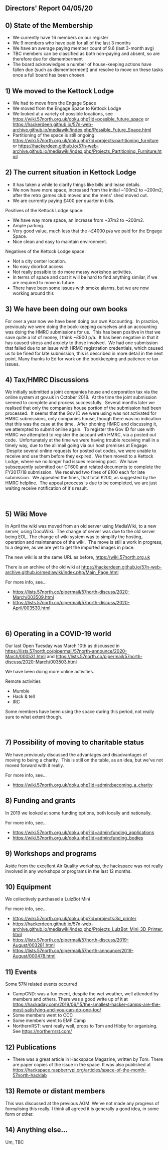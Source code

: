 Directors' Report 04/05/20
----------------



## 0) State of the Membership
* We currently have 16 members on our register
* We 9 members who have paid for all of the last 3 months
* We have an average paying member count of 9.6 (last 3-month avg)
* TBC members can be classified as both non-paying and absent, so are therefore due for dismemberment 
* The board acknowledges a number of house-keeping actions have fallen due (such as dismemberment) and resolve to move on these tasks once a full board has been chosen.
 
 
 
## 1) We moved to the Kettock Lodge
* We had to move from the Engage Space
* We moved from the Engage Space to Kettock Lodge
* We looked at a variety of possible locations, see https://wiki.57north.org.uk/doku.php?id=possible_future_space  or https://hackerdeen.github.io/57n-web-archive.github.io/mediawiki/index.php/Possible_Future_Space.html
* Partitioning of the space is still ongoing https://wiki.57north.org.uk/doku.php?id=projects:partitioning_furniture or https://hackerdeen.github.io/57n-web-archive.github.io/mediawiki/index.php/Projects_Partitioning_Furniture.html



## 2) The current situation in Kettock Lodge
* It has taken a while to clarify things like bills and lease details.
* We now have more space, increased from the initial ~100m2 to ~200m2, after the retro games club moved and the mens' shed moved out.
* We are currently paying £400 per quarter in bills.

Positives of the Kettock Lodge space:
* We have way more space, an increase from ~37m2 to ~200m2.
* Ample parking.
* Very good value, much less that the ~£4000 p/a we paid for the Engage Space.
* Nice clean and easy to maintain environment.

Negatives of the Kettock Lodge space:
* Not a city center location.
* No easy doorbot access.
* Not really possible to do more messy workshop activities.
* In terms of space and cost it will be hard to find anything similar, if we are required to move in future.
* There have been some issues with smoke alarms, but we are now working around this
 
 
 
## 3) We have been doing our own books
For over a year now we have been doing our own Accounting.  In practice, previously we were doing the book-keeping ourselves and an accounting was doing the HMRC submissions for us.  This has been positive in that we save quite a lot of money, I think ~£900 p/a.  It has been negative in that it has caused stress and anxiety to those involved.  We had one submission that failed due to an issue with HRMC registration credentials, which caused us to be fined for late submission, this is described in more detail in the next point. Many thanks to Ed for work on the bookkeeping and patience re tax issues. 
 
 
 
## 4) Tax/HMRC Discussions
We initially submitted a joint companies house and corporation tax via the online system at gov.uk in October 2018.  At the time the joint submission seemed to complete and process successfully.  Several months later we realised that only the companies house portion of the submission had been processed.  It seems that the Gov ID we were using was not activated for HMRC submissions, only companies house, though there was no indication that this was the case at the time.  After phoning HMRC and discussing it, we attempted to submit online again.  To register the Gov ID for use with HMRC we attempted to register the account with HMRC, via a posted out code.  Unfortunately at the time we were having trouble receiving mail in a timely way, due to the all mail going via our host premises at Engage.  Despite several online requests for posted out codes, we were unable to receive and use them before they expired.  We then moved to a Kettock Lodge, where we no longer had issues receiving post.  We have subsequently submitted our CT600 and related documents to complete the FY2017/18 submission.  We received two fines of £100 each for late submission.  We appealed the fines, that total £200, as suggested by the HMRC helpline.  The appeal preocess is due to be completed, we are just waiting receive notification of it's result.

 
  
## 5) Wiki Move

In April the wiki was moved from an old server using MediaWiki, to a new server, using DocuWiki.  The change of server was due to the old server being EOL. The change of wiki system was to simplify the hosting, operation and maintenance of the wiki.  The move is still a work in progress, to a degree, as we are yet to get the imported images in place.

The new wiki is at the same URL as before, https://wiki.57north.org.uk

There is an archive of the old wiki at https://hackerdeen.github.io/57n-web-archive.github.io/mediawiki/index.php/Main_Page.html

For more info, see...
* https://lists.57north.co/pipermail/57north-discuss/2020-March/003509.html
* https://lists.57north.co/pipermail/57north-discuss/2020-April/003530.html

 

## 6) Operating in a COVID-19 world

Our last Open Tuesday was March 10th as discussed in https://lists.57north.co/pipermail/57north-announce/2020-March/000531.html and https://lists.57north.co/pipermail/57north-discuss/2020-March/003503.html

We have been doing more online activities.

Remote activities
* Mumble
* Hack & tell
* IRC

Some members have been using the space during this period, not really sure to what extent though.
  

 
## 7) Possibility of moving to charitable status
We have previously discussed the advantages and disadvantages of moving to being a charity.  This is still on the table, as an idea, but we've not moved forward with it really. 

For more info, see...
* https://wiki.57north.org.uk/doku.php?id=admin:becoming_a_charity
 
 
 
## 8) Funding and grants
In 2019 we looked at some funding options, both locally and nationally.

For more info, see...
* https://wiki.57north.org.uk/doku.php?id=admin:funding_applications
* https://wiki.57north.org.uk/doku.php?id=admin:funding_bodies



## 9) Workshops and programs
Aside from the excellent Air Quality workshop, the hackspace was not really involved in any workshops or programs in the last 12 months.



## 10) Equipment
We collectively purchased a LulzBot Mini

For more info, see...
* https://wiki.57north.org.uk/doku.php?id=projects:3d_printer
* https://hackerdeen.github.io/57n-web-archive.github.io/mediawiki/index.php/Projects_LulzBot_Mini_3D_Printer.html
* https://lists.57north.co/pipermail/57north-discuss/2019-August/003281.html
* https://lists.57north.co/pipermail/57north-announce/2019-August/000478.html



## 11) Events
Some 57N related events occurred
* CampGND: was a fun event, despite the wet weather, well attended by members and others.  There was a good write up of it at https://hackaday.com/2019/06/15/the-smallest-hacker-camps-are-the-most-satisfying-and-you-can-do-one-too/
* Some members went to CCC
* Some members went to EMF Camp
* NorthernRST: went really well, props to Tom and Hibby for organising. See https://northernrst.com/



## 12) Publications
* There was a great article in Hackspace Magazine, written by Tom.  There are paper copies of the issue in the space. It was also published at https://hackspace.raspberrypi.org/articles/space-of-the-month-57north-hacklab



## 13) Remote or distant members
This was discussed at the previous AGM.  We've not made any progress of formalising this really.  I think all agreed it is generally a good idea, in some form or other.



## 14) Anything else...
 
Um, TBC
